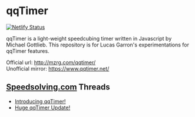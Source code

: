 # qqTimer

[![Netlify Status](https://api.netlify.com/api/v1/badges/a94ba769-bad3-4756-bda7-5cc1b7c3a574/deploy-status)](https://app.netlify.com/sites/qqtimer-samsepi0l/deploys)

qqTimer is a light-weight speedcubing timer written in Javascript by Michael Gottlieb.
This repository is for Lucas Garron's experimentations for qqTimer features.

Official url: <http://mzrg.com/qqtimer/>  
Unofficial mirror: <https://www.qqtimer.net/>

## [Speedsolving.com](http://www.speedsolving.com/forum/) Threads
- [Introducing qqTimer!](http://www.speedsolving.com/forum/showthread.php?14526-Introducing-qqTimer!)
- [Huge qqTimer Update!](http://www.speedsolving.com/forum/showthread.php?34227-Huge-qqTimer-Update!&p=687729)

